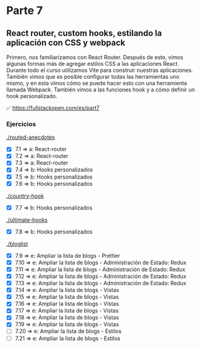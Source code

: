 # Parte 7

## React router, custom hooks, estilando la aplicación con CSS y webpack

Primero, nos familiarizamos con React Router. Después de esto, vimos algunas formas más de agregar estilos CSS a las aplicaciones React. Durante todo el curso utilizamos Vite para construir nuestras aplicaciones. También vimos que es posible configurar todas las herramientas uno mismo, y en esta vimos cómo se puede hacer esto con una herramienta llamada Webpack. También vimos a las funciones hook y a cómo definir un hook personalizado.

✅ https://fullstackopen.com/es/part7

### Ejercicios

[./routed-anecdotes](https://github.com/ignacioFernandezJeansalle/fullstackopen-part7/tree/main/routed-anecdotes)

- [x] 7.1 => a: React-router
- [x] 7.2 => a: React-router
- [x] 7.3 => a: React-router
- [x] 7.4 => b: Hooks personalizados
- [x] 7.5 => b: Hooks personalizados
- [x] 7.6 => b: Hooks personalizados

[./country-hook](https://github.com/ignacioFernandezJeansalle/fullstackopen-part7/tree/main/country-hook)

- [x] 7.7 => b: Hooks personalizados

[./ultimate-hooks](https://github.com/ignacioFernandezJeansalle/fullstackopen-part7/tree/main/ultimate-hooks)

- [x] 7.8 => b: Hooks personalizados

[./bloglist](https://github.com/ignacioFernandezJeansalle/fullstackopen-part7/tree/main/bloglist)

- [x] 7.9 => e: Ampliar la lista de blogs - Prettier
- [x] 7.10 => e: Ampliar la lista de blogs - Administración de Estado: Redux
- [x] 7.11 => e: Ampliar la lista de blogs - Administración de Estado: Redux
- [x] 7.12 => e: Ampliar la lista de blogs - Administración de Estado: Redux
- [x] 7.13 => e: Ampliar la lista de blogs - Administración de Estado: Redux
- [x] 7.14 => e: Ampliar la lista de blogs - Vistas
- [x] 7.15 => e: Ampliar la lista de blogs - Vistas
- [x] 7.16 => e: Ampliar la lista de blogs - Vistas
- [x] 7.17 => e: Ampliar la lista de blogs - Vistas
- [x] 7.18 => e: Ampliar la lista de blogs - Vistas
- [x] 7.19 => e: Ampliar la lista de blogs - Vistas
- [ ] 7.20 => e: Ampliar la lista de blogs - Estilos
- [ ] 7.21 => e: Ampliar la lista de blogs - Estilos
